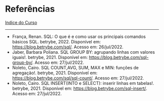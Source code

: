 # Referências

[Indice do Curso](../README.md#curso-de-sql---structured-query-language)

---

- França, Renan. SQL: O que é e como usar os principais comandos básicos SQL. betrybe, 2022. Disponível em: <https://blog.betrybe.com/sql/>. Acesso em: 26/jul/2022.
- Jaber, Barbara Poliana. SQL GROUP BY: agrupando linhas com valores iguais!. betrybe, 2021. Disponível em: <https://blog.betrybe.com/sql-group-by/>. Acesso em: 27/jul/2022.
- Noleto, Cairo. SQL COUNT,AVG, SUM, MAX e MIN: funções de agregação!. betrybe, 2021. Disponível em: <https://blog.betrybe.com/sql/sql-count/>. Acesso em: 27/jul/2022.
- Noleto, Cairo. SQL INSERT(INTO e SELECT): inserir linhas em tabelas!. betrybe, 2021. Disponível em: <https://blog.betrybe.com/sql-insert/>. Acesso em: 27/jul/2022.
